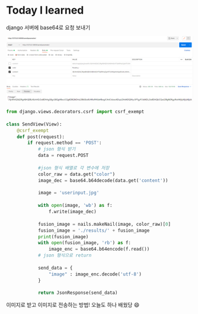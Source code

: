 # Today I learned



django 서버에 base64로 요청 보내기

![image-20211206174518797](TIL.assets/image-20211206174518797.png)



```python
from django.views.decorators.csrf import csrf_exempt

class SendView(View):
    @csrf_exempt
    def post(request):
        if request.method == 'POST':
            # json 형식 받기
            data = request.POST

            #json 형식 배열로 각 변수에 저장
            color_raw = data.get("color")
            image_dec = base64.b64decode(data.get('content'))

            image = 'userinput.jpg'
            
            with open(image, 'wb') as f:
                f.write(image_dec)
            
            fusion_image = nails.makeNail(image, color_raw)[0]
            fusion_image = './results/' + fusion_image
            print(fusion_image)
            with open(fusion_image, 'rb') as f:
                image_enc = base64.b64encode(f.read())
            # json 형식으로 return  
              
            send_data = {
                "image" : image_enc.decode('utf-8')
            }
            
            return JsonResponse(send_data)
```



이미지로 받고 이미지로 전송하는 방법! 오늘도 하나 배웠당 :smile:

